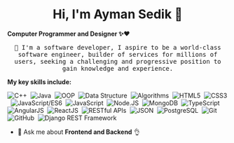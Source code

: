 <h1 align="center">Hi, I'm Ayman Sedik 👋</h1>

**Computer Programmer and Designer ✨❤️**
<p align="center">
<samp>📌 I'm a software developer, I aspire to be a world-class software engineer, builder of services for millions of users, 
 seeking a challenging and progressive position to gain knowledge and experience.</samp>
</p>
 
**My key skills include:**

![C++](https://img.shields.io/badge/C++-%23f5f5f5.svg?style=flat-square&logo=C%2B%2B&logoColor=5294E2)&nbsp;
![Java](https://img.shields.io/badge/Java-%23f2f2f2.svg?style=flat-square&logo=openjdk&logoColor=5294E2)&nbsp;
![OOP](https://img.shields.io/badge/OOP-%23f2f2f2.svg?style=flat-square&logo=OOP&logoColor=5294E2)&nbsp;
![Data Structure](https://img.shields.io/badge/Data_Structure-%23f2f2f2.svg?style=flat-square&logo=Data_Structure&logoColor=5294E2)&nbsp;
![Algorithms](https://img.shields.io/badge/Algorithms-%23f2f2f2.svg?style=flat-square&logo=Algorithms&logoColor=5294E2)&nbsp;
![HTML5](https://img.shields.io/badge/HTML5-%23f2f2f2.svg?style=flat-square&logo=HTML5&logoColor=5294E2)&nbsp;
![CSS3](https://img.shields.io/badge/CSS3-%23f2f2f2.svg?style=flat-square&logo=CSS3&logoColor=5294E2)&nbsp;
![JavaScript/ES6](https://img.shields.io/badge/JavaScript/ES6-%23f2f2f2.svg?style=flat-square&logo=javascript&logoColor=5294E2)&nbsp;
![JavaScript](https://img.shields.io/badge/-JavaScript-%23f2f2f2?style=flat-square&logo=javascript&logoColor=5294E2)&nbsp;
![Node.JS](https://img.shields.io/badge/Node.JS/Express-%23f2f2f2.svg?style=flat-square&logo=node.js&logoColor=5294E2)&nbsp;
![MongoDB](https://img.shields.io/badge/MongoDB-%23f2f2f2.svg?style=flat-square&logo=MongoDB&logoColor=5294E2)&nbsp;
![TypeScript](https://img.shields.io/badge/TypeScript-%23f2f2f2.svg?style=flat-square&logo=TypeScript&logoColor=5294E2)&nbsp;
![AngularJS](https://img.shields.io/badge/AngularJS-%23f2f2f2.svg?style=flat-square&logo=angularjs&logoColor=5294E2)&nbsp; 
![ReactJS](https://img.shields.io/badge/ReactJS-%23f2f2f2.svg?style=flat-square&logo=react&logoColor=5294E2)&nbsp; 
![RESTful APIs](https://img.shields.io/badge/RESTful_APIs-%23f2f2f2.svg?style=flat-square&logo=RESTful_APIs&logoColor=5294E2)&nbsp; 
![JSON](https://img.shields.io/badge/JSON-%23f2f2f2.svg?style=flat-square&logo=JSON&logoColor=5294E2)&nbsp; 
![PostgreSQL](https://img.shields.io/badge/PostgreSQL-%23f2f2f2.svg?style=flat-square&logo=PostgreSQL&logoColor=5294E2)&nbsp; 
![Git](https://img.shields.io/badge/Git-%23f2f2f2.svg?style=flat-square&logo=Git&logoColor=5294E2)&nbsp; 
![GitHub](https://img.shields.io/badge/GitHub-%23f2f2f2.svg?style=flat-square&logo=GitHub&logoColor=5294E2)&nbsp;
![Django REST Framework](https://img.shields.io/badge/Django_REST_Framework-%23f2f2f2.svg?style=flat-square&logo=django&logoColor=5294E2)&nbsp;


 
- 💬 Ask me about **Frontend and Backend** 👌
